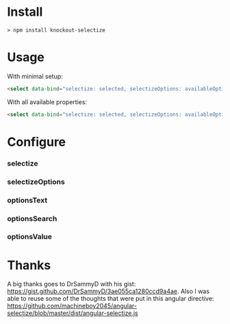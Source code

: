 # Install
`> npm install knockout-selectize`

# Usage

With minimal setup:
```html
<select data-bind="selectize: selected, selectizeOptions: availableOptions"></select>
```

With all available properties:
```html
<select data-bind="selectize: selected, selectizeOptions: availableOptions, optionsText: 'name', optionsSearch: 'name', optionsValue: 'id'"></select>
```

# Configure

### selectize

### selectizeOptions

### optionsText

### optionsSearch

### optionsValue

# Thanks
A big thanks goes to DrSammyD with his gist: https://gist.github.com/DrSammyD/3ae055ca1280ccd9a4ae.
Also I was able to reuse some of the thoughts that were put in this angular directive: https://github.com/machineboy2045/angular-selectize/blob/master/dist/angular-selectize.js